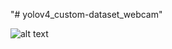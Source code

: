 "# yolov4_custom-dataset_webcam" 

![alt text](https://github.com/mathieu34/yolov4_custom-dataset_webcam/blob/master/predictions.jpg?raw=true)
